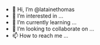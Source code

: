 - 👋 Hi, I’m @latainethomas
- 👀 I’m interested in ...
- 🌱 I’m currently learning ...
- 💞️ I’m looking to collaborate on ...
- 📫 How to reach me ...

<!---
latainethomas/latainethomas is a ✨ special ✨ repository because its `README.md` (this file) appears on your GitHub profile.
You can click the Preview link to take a look at your changes.
--->
